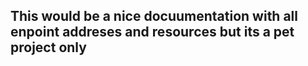 ## This would be a nice docuumentation with all enpoint addreses and resources but its a pet project only
